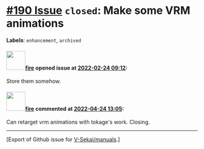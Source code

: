 # [\#190 Issue](https://github.com/V-Sekai/manuals/issues/190) `closed`: Make some VRM animations
**Labels**: `enhancement`, `archived`


#### <img src="https://avatars.githubusercontent.com/u/32321?u=c2e06a3d2b49a467aa907e54aa259516440267cc&v=4" width="50">[fire](https://github.com/fire) opened issue at [2022-02-24 09:12](https://github.com/V-Sekai/manuals/issues/190):

Store them somehow.

#### <img src="https://avatars.githubusercontent.com/u/32321?u=c2e06a3d2b49a467aa907e54aa259516440267cc&v=4" width="50">[fire](https://github.com/fire) commented at [2022-04-24 13:05](https://github.com/V-Sekai/manuals/issues/190#issuecomment-1107838167):

Can retarget vrm animations with tokage's work. Closing.


-------------------------------------------------------------------------------



[Export of Github issue for [V-Sekai/manuals](https://github.com/V-Sekai/manuals).]
